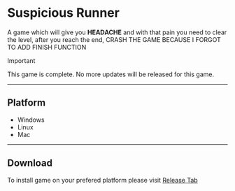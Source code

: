 # Suspicious Runner

A game which will give you **HEADACHE** and with that pain you need to clear the level, after you reach the end, CRASH THE GAME BECAUSE I FORGOT TO ADD FINISH FUNCTION

> [!Important]
> This game is complete. No more updates will be released for this game.

---
## Platform
- Windows
- Linux
- Mac
---

## Download
To install game on your prefered platform please visit [Release Tab](https://github.com/BIGBEASTISHANK/Suspicious-Runner-3D/releases)
